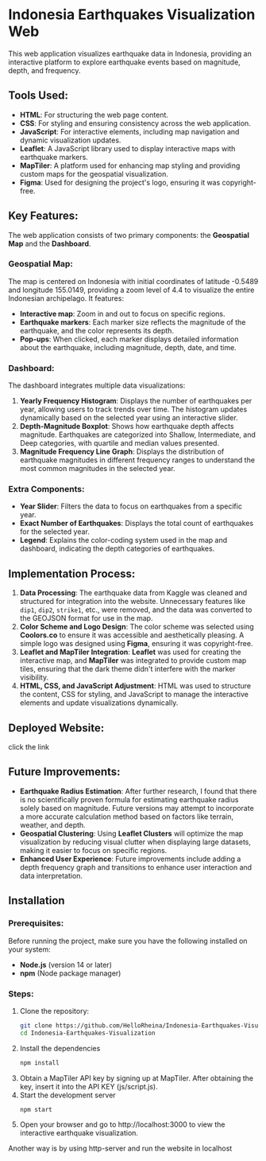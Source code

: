# Indonesia Earthquakes Visualization Web

This web application visualizes earthquake data in Indonesia, providing an interactive platform to explore earthquake events based on magnitude, depth, and frequency.

## Tools Used:
- **HTML**: For structuring the web page content.
- **CSS**: For styling and ensuring consistency across the web application.
- **JavaScript**: For interactive elements, including map navigation and dynamic visualization updates.
- **Leaflet**: A JavaScript library used to display interactive maps with earthquake markers.
- **MapTiler**: A platform used for enhancing map styling and providing custom maps for the geospatial visualization.
- **Figma**: Used for designing the project's logo, ensuring it was copyright-free.

## Key Features:
The web application consists of two primary components: the **Geospatial Map** and the **Dashboard**.

### Geospatial Map:
The map is centered on Indonesia with initial coordinates of latitude -0.5489 and longitude 155.0149, providing a zoom level of 4.4 to visualize the entire Indonesian archipelago. It features:
- **Interactive map**: Zoom in and out to focus on specific regions.
- **Earthquake markers**: Each marker size reflects the magnitude of the earthquake, and the color represents its depth.
- **Pop-ups**: When clicked, each marker displays detailed information about the earthquake, including magnitude, depth, date, and time.

### Dashboard:
The dashboard integrates multiple data visualizations:
1. **Yearly Frequency Histogram**: Displays the number of earthquakes per year, allowing users to track trends over time. The histogram updates dynamically based on the selected year using an interactive slider.
2. **Depth-Magnitude Boxplot**: Shows how earthquake depth affects magnitude. Earthquakes are categorized into Shallow, Intermediate, and Deep categories, with quartile and median values presented.
3. **Magnitude Frequency Line Graph**: Displays the distribution of earthquake magnitudes in different frequency ranges to understand the most common magnitudes in the selected year.

### Extra Components:
- **Year Slider**: Filters the data to focus on earthquakes from a specific year.
- **Exact Number of Earthquakes**: Displays the total count of earthquakes for the selected year.
- **Legend**: Explains the color-coding system used in the map and dashboard, indicating the depth categories of earthquakes.

## Implementation Process:
1. **Data Processing**: The earthquake data from Kaggle was cleaned and structured for integration into the website. Unnecessary features like `dip1`, `dip2`, `strike1`, etc., were removed, and the data was converted to the GEOJSON format for use in the map.
2. **Color Scheme and Logo Design**: The color scheme was selected using **Coolors.co** to ensure it was accessible and aesthetically pleasing. A simple logo was designed using **Figma**, ensuring it was copyright-free.
3. **Leaflet and MapTiler Integration**: **Leaflet** was used for creating the interactive map, and **MapTiler** was integrated to provide custom map tiles, ensuring that the dark theme didn't interfere with the marker visibility.
4. **HTML, CSS, and JavaScript Adjustment**: HTML was used to structure the content, CSS for styling, and JavaScript to manage the interactive elements and update visualizations dynamically.

## Deployed Website:
click the link

## Future Improvements:
- **Earthquake Radius Estimation**: After further research, I found that there is no scientifically proven formula for estimating earthquake radius solely based on magnitude. Future versions may attempt to incorporate a more accurate calculation method based on factors like terrain, weather, and depth.
- **Geospatial Clustering**: Using **Leaflet Clusters** will optimize the map visualization by reducing visual clutter when displaying large datasets, making it easier to focus on specific regions.
- **Enhanced User Experience**: Future improvements include adding a depth frequency graph and transitions to enhance user interaction and data interpretation.

## Installation

### Prerequisites:
Before running the project, make sure you have the following installed on your system:
- **Node.js** (version 14 or later)
- **npm** (Node package manager)

### Steps:
1. Clone the repository:
   ```bash
   git clone https://github.com/HelloRheina/Indonesia-Earthquakes-Visualization.git
   cd Indonesia-Earthquakes-Visualization
   ```
2. Install the dependencies
      ```bash
   npm install
   ```
3. Obtain a MapTiler API key by signing up at MapTiler. After obtaining the key, insert it into the API KEY (js/script.js).
4. Start the development server
   ```bash
   npm start
    ```
5. Open your browser and go to http://localhost:3000 to view the interactive earthquake visualization.

Another way is by using http-server and run the website in localhost

